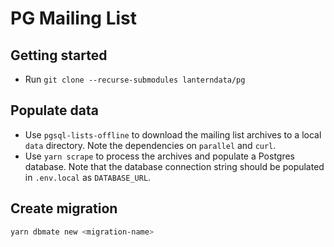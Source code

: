 # PG Mailing List

## Getting started

- Run `git clone --recurse-submodules lanterndata/pg`

## Populate data

- Use `pgsql-lists-offline` to download the mailing list archives to a local `data` directory. Note the dependencies on `parallel` and `curl`.
- Use `yarn scrape` to process the archives and populate a Postgres database. Note that the database connection string should be populated in `.env.local` as `DATABASE_URL`.

## Create migration

```bash
yarn dbmate new <migration-name>
```
